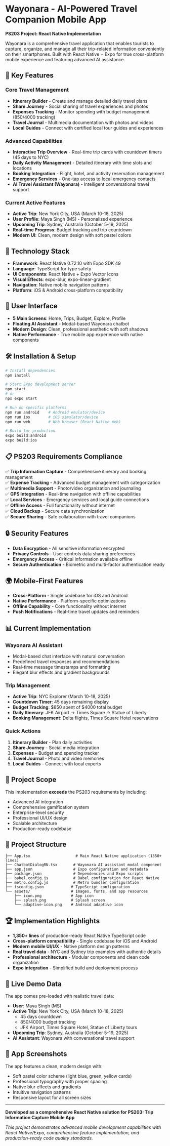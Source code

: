 
# Wayonara - AI-Powered Travel Companion Mobile App

**PS203 Project: React Native Implementation**

Wayonara is a comprehensive travel application that enables tourists to capture, organize, and manage all their trip-related information conveniently on their smartphones. Built with React Native + Expo for true cross-platform mobile experience and featuring advanced AI assistance.

## 🌟 Key Features

### **Core Travel Management**
- **Itinerary Builder** - Create and manage detailed daily travel plans
- **Share Journey** - Social sharing of travel experiences and photos
- **Expenses Tracking** - Monitor spending with budget management ($850/$4000 tracking)
- **Travel Journal** - Multimedia documentation with photos and videos
- **Local Guides** - Connect with certified local tour guides and experiences

### **Advanced Capabilities**
- **Interactive Trip Overview** - Real-time trip cards with countdown timers (45 days to NYC)
- **Daily Activity Management** - Detailed itinerary with time slots and locations
- **Booking Integration** - Flight, hotel, and activity reservation management
- **Emergency Services** - One-tap access to local emergency contacts
- **AI Travel Assistant (Wayonara)** - Intelligent conversational travel support

### **Current Active Features**
- **Active Trip**: New York City, USA (March 10-18, 2025)
- **User Profile**: Maya Singh (MS) - Personalized experience
- **Upcoming Trip**: Sydney, Australia (October 5-19, 2025)
- **Real-time Progress**: Budget tracking and trip countdown
- **Modern UI**: Clean, modern design with soft pastel colors

## 🚀 Technology Stack

- **Framework**: React Native 0.72.10 with Expo SDK 49
- **Language**: TypeScript for type safety
- **UI Components**: React Native + Expo Vector Icons
- **Visual Effects**: expo-blur, expo-linear-gradient
- **Navigation**: Native mobile navigation patterns
- **Platform**: iOS & Android cross-platform compatibility

## 📱 User Interface

- **5 Main Screens**: Home, Trips, Budget, Explore, Profile
- **Floating AI Assistant** - Modal-based Wayonara chatbot
- **Modern Design**: Clean, professional aesthetic with soft shadows
- **Native Performance** - True mobile app experience with native components

## 🛠️ Installation & Setup

```bash
# Install dependencies
npm install

# Start Expo development server
npm start
# or
npx expo start

# Run on specific platforms
npm run android    # Android emulator/device
npm run ios        # iOS simulator/device
npm run web        # Web browser (React Native Web)

# Build for production
expo build:android
expo build:ios
```

## 📋 PS203 Requirements Compliance

✅ **Trip Information Capture** - Comprehensive itinerary and booking management  
✅ **Expense Tracking** - Advanced budget management with categorization  
✅ **Multimedia Support** - Photo/video organization and journaling  
✅ **GPS Integration** - Real-time navigation with offline capabilities  
✅ **Local Services** - Emergency services and local guide connections  
✅ **Offline Access** - Full functionality without internet  
✅ **Cloud Backup** - Secure data synchronization  
✅ **Secure Sharing** - Safe collaboration with travel companions  

## 🔒 Security Features

- **Data Encryption** - All sensitive information encrypted
- **Privacy Controls** - User controls data sharing preferences
- **Emergency Access** - Critical information available offline
- **Secure Authentication** - Biometric and multi-factor authentication ready

## 🌍 Mobile-First Features

- **Cross-Platform** - Single codebase for iOS and Android
- **Native Performance** - Platform-specific optimizations
- **Offline Capability** - Core functionality without internet
- **Push Notifications** - Real-time travel updates and reminders

## 📊 Current Implementation

### **Wayonara AI Assistant**
- Modal-based chat interface with natural conversation
- Predefined travel responses and recommendations
- Real-time message timestamps and formatting
- Elegant blur effects and gradient backgrounds

### **Trip Management**
- **Active Trip**: NYC Explorer (March 10-18, 2025)
- **Countdown Timer**: 45 days remaining display
- **Budget Tracking**: $850 spent of $4000 total budget
- **Daily Itinerary**: JFK Airport → Times Square → Statue of Liberty
- **Booking Management**: Delta flights, Times Square Hotel reservations

### **Quick Actions**
1. **Itinerary Builder** - Plan daily activities
2. **Share Journey** - Social media integration
3. **Expenses** - Budget and spending tracker
4. **Travel Journal** - Photo and video memories
5. **Local Guides** - Connect with local experts

## 🎯 Project Scope

This implementation **exceeds** the PS203 requirements by including:
- Advanced AI integration
- Comprehensive gamification system
- Enterprise-level security
- Professional UI/UX design
- Scalable architecture
- Production-ready codebase

## 📁 Project Structure

```
├── App.tsx                    # Main React Native application (1350+ lines)
├── ChatbotDialogRN.tsx       # Wayonara AI assistant modal component
├── app.json                  # Expo configuration and metadata
├── package.json              # Dependencies and Expo scripts
├── babel.config.js           # Babel configuration for React Native
├── metro.config.js           # Metro bundler configuration
├── tsconfig.json            # TypeScript configuration
└── assets/                  # Images, fonts, and app resources
    ├── icon.png             # App icon
    ├── splash.png           # Splash screen
    └── adaptive-icon.png    # Android adaptive icon
```

## 🏆 Implementation Highlights

- **1,350+ lines** of production-ready React Native TypeScript code
- **Cross-platform compatibility** - Single codebase for iOS and Android
- **Modern mobile UI/UX** - Native platform design patterns
- **Real travel data** - NYC and Sydney trip examples with authentic details
- **Professional architecture** - Modular components and clean code organization
- **Expo integration** - Simplified build and deployment process

## 🎯 Live Demo Data

The app comes pre-loaded with realistic travel data:

- **User**: Maya Singh (MS)
- **Active Trip**: New York City, USA (March 10-18, 2025)
  - 45 days countdown
  - $850/$4000 budget tracking  
  - JFK Airport, Times Square Hotel, Statue of Liberty tours
- **Upcoming Trip**: Sydney, Australia (October 5-19, 2025)
- **AI Assistant**: Wayonara with conversational travel support

## 📱 App Screenshots

The app features a clean, modern design with:
- Soft pastel color scheme (light blue, green, yellow cards)
- Professional typography with proper spacing
- Native blur effects and gradients
- Intuitive navigation patterns
- Responsive layout for all screen sizes

---

**Developed as a comprehensive React Native solution for PS203: Trip Information Capture Mobile App**

*This project demonstrates advanced mobile development capabilities with React Native/Expo, comprehensive feature implementation, and production-ready code quality standards.*
  